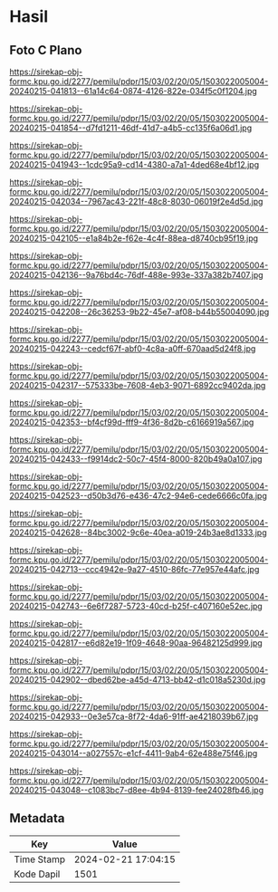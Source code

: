# Hasil

## Foto C Plano

https://sirekap-obj-formc.kpu.go.id/2277/pemilu/pdpr/15/03/02/20/05/1503022005004-20240215-041813--61a14c64-0874-4126-822e-034f5c0f1204.jpg

https://sirekap-obj-formc.kpu.go.id/2277/pemilu/pdpr/15/03/02/20/05/1503022005004-20240215-041854--d7fd1211-46df-41d7-a4b5-cc135f6a06d1.jpg

https://sirekap-obj-formc.kpu.go.id/2277/pemilu/pdpr/15/03/02/20/05/1503022005004-20240215-041943--1cdc95a9-cd14-4380-a7a1-4ded68e4bf12.jpg

https://sirekap-obj-formc.kpu.go.id/2277/pemilu/pdpr/15/03/02/20/05/1503022005004-20240215-042034--7967ac43-221f-48c8-8030-06019f2e4d5d.jpg

https://sirekap-obj-formc.kpu.go.id/2277/pemilu/pdpr/15/03/02/20/05/1503022005004-20240215-042105--e1a84b2e-f62e-4c4f-88ea-d8740cb95f19.jpg

https://sirekap-obj-formc.kpu.go.id/2277/pemilu/pdpr/15/03/02/20/05/1503022005004-20240215-042136--9a76bd4c-76df-488e-993e-337a382b7407.jpg

https://sirekap-obj-formc.kpu.go.id/2277/pemilu/pdpr/15/03/02/20/05/1503022005004-20240215-042208--26c36253-9b22-45e7-af08-b44b55004090.jpg

https://sirekap-obj-formc.kpu.go.id/2277/pemilu/pdpr/15/03/02/20/05/1503022005004-20240215-042243--cedcf67f-abf0-4c8a-a0ff-670aad5d24f8.jpg

https://sirekap-obj-formc.kpu.go.id/2277/pemilu/pdpr/15/03/02/20/05/1503022005004-20240215-042317--575333be-7608-4eb3-9071-6892cc9402da.jpg

https://sirekap-obj-formc.kpu.go.id/2277/pemilu/pdpr/15/03/02/20/05/1503022005004-20240215-042353--bf4cf99d-fff9-4f36-8d2b-c6166919a567.jpg

https://sirekap-obj-formc.kpu.go.id/2277/pemilu/pdpr/15/03/02/20/05/1503022005004-20240215-042433--f9914dc2-50c7-45f4-8000-820b49a0a107.jpg

https://sirekap-obj-formc.kpu.go.id/2277/pemilu/pdpr/15/03/02/20/05/1503022005004-20240215-042523--d50b3d76-e436-47c2-94e6-cede6666c0fa.jpg

https://sirekap-obj-formc.kpu.go.id/2277/pemilu/pdpr/15/03/02/20/05/1503022005004-20240215-042628--84bc3002-9c6e-40ea-a019-24b3ae8d1333.jpg

https://sirekap-obj-formc.kpu.go.id/2277/pemilu/pdpr/15/03/02/20/05/1503022005004-20240215-042713--ccc4942e-9a27-4510-86fc-77e957e44afc.jpg

https://sirekap-obj-formc.kpu.go.id/2277/pemilu/pdpr/15/03/02/20/05/1503022005004-20240215-042743--6e6f7287-5723-40cd-b25f-c407160e52ec.jpg

https://sirekap-obj-formc.kpu.go.id/2277/pemilu/pdpr/15/03/02/20/05/1503022005004-20240215-042817--e6d82e19-1f09-4648-90aa-96482125d999.jpg

https://sirekap-obj-formc.kpu.go.id/2277/pemilu/pdpr/15/03/02/20/05/1503022005004-20240215-042902--dbed62be-a45d-4713-bb42-d1c018a5230d.jpg

https://sirekap-obj-formc.kpu.go.id/2277/pemilu/pdpr/15/03/02/20/05/1503022005004-20240215-042933--0e3e57ca-8f72-4da6-91ff-ae4218039b67.jpg

https://sirekap-obj-formc.kpu.go.id/2277/pemilu/pdpr/15/03/02/20/05/1503022005004-20240215-043014--a027557c-e1cf-4411-9ab4-62e488e75f46.jpg

https://sirekap-obj-formc.kpu.go.id/2277/pemilu/pdpr/15/03/02/20/05/1503022005004-20240215-043048--c1083bc7-d8ee-4b94-8139-fee24028fb46.jpg


## Metadata

| Key        | Value               |
| ---------- | ------------------- |
| Time Stamp | 2024-02-21 17:04:15 |
| Kode Dapil | 1501                |



